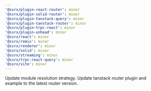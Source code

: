 ```yaml
---
'@ssrx/plugin-react-router': minor
'@ssrx/plugin-solid-router': minor
'@ssrx/plugin-tanstack-query': minor
'@ssrx/plugin-tanstack-router': minor
'@ssrx/plugin-trpc-react': minor
'@ssrx/plugin-unhead': minor
'@ssrx/react': minor
'@ssrx/remix': minor
'@ssrx/renderer': minor
'@ssrx/solid': minor
'@ssrx/streaming': minor
'@ssrx/trpc-react-query': minor
'@ssrx/vite': minor
---
```


Update module resolution strategy. Update tanstack router plugin and example to the latest router version.
